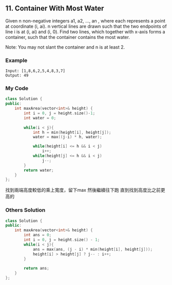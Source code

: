 ## 11. Container With Most Water

Given n non-negative integers a1, a2, ..., an , where each represents a point at coordinate (i, ai). n vertical lines are drawn such that the two endpoints of line i is at (i, ai) and (i, 0). Find two lines, which together with x-axis forms a container, such that the container contains the most water.

Note: You may not slant the container and n is at least 2.


### Example
```
Input: [1,8,6,2,5,4,8,3,7]
Output: 49
```

### My Code
```c++
class Solution {
public:
    int maxArea(vector<int>& height) {
        int i = 0, j = height.size()-1;
        int water = 0;
        
        while(i < j){
            int h = min(height[i], height[j]);
            water = max((j-i) * h, water);

            while(height[i] <= h && i < j)
                i++;
            while(height[j] <= h && i < j)
                j--;
        }
        return water;
    }
};
```
找到兩端高度較低的乘上寬度，留下max
然後繼續往下跑 直到找到高度比之前更高的 


### Others Solution
```c++
class Solution {
public:
    int maxArea(vector<int>& height) {
        int ans = 0;
        int i = 0, j = height.size() - 1;          
        while(i < j){
            ans = max(ans, (j - i) * min(height[i], height[j]));
            height[i] > height[j] ? j-- : i++;  
        }
        
        return ans;
    }
};
```

